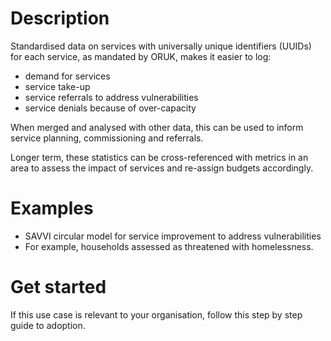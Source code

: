 # Description

Standardised data on services with universally unique identifiers (UUIDs) for each service, as mandated by ORUK, makes it easier to log:
- demand for services
- service take-up
- service referrals to address vulnerabilities
- service denials because of over-capacity

When merged and analysed with other data, this can be used to inform service planning, commissioning and referrals. 

Longer term, these statistics can be cross-referenced with metrics in an area to assess the impact of services and re-assign budgets accordingly. 

# Examples

- SAVVI circular model for service improvement to address vulnerabilities
- For example, households assessed as threatened with homelessness.

# Get started

If this use case is relevant to your organisation, follow this step by step guide to adoption.